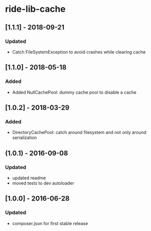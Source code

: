 # ride-lib-cache

## [1.1.1] - 2018-09-21
### Updated
- Catch FileSystemException to avoid crashes while clearing cache

## [1.1.0] - 2018-05-18
### Added
- Added NullCachePool: dummy cache pool to disable a cache

## [1.0.2] - 2018-03-29
### Added
- DirectoryCachePool: catch around filesystem and not only around serialization

## (1.0.1) - 2016-09-08
### Updated
- updated readme
- moved tests to dev autoloader

## [1.0.0] - 2016-06-28
### Updated
- composer.json for first stable release
